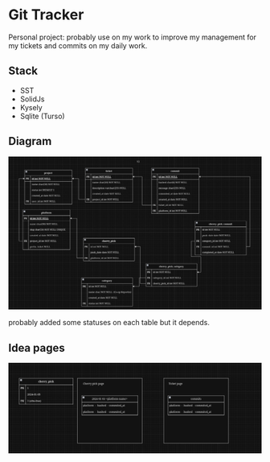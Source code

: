 # Git Tracker

Personal project: probably use on my work to improve my management for my tickets and commits on my daily work.

## Stack
- SST
- SolidJs
- Kysely
- Sqlite (Turso)

## Diagram

![Git Tracker Diagram v2](./docs/2024-01-05_git-tracker_v2_diagram.png)

probably added some statuses on each table but it depends.

## Idea pages

![Some Pages Idea](./docs/2024-01-05_idea_pages.png)
